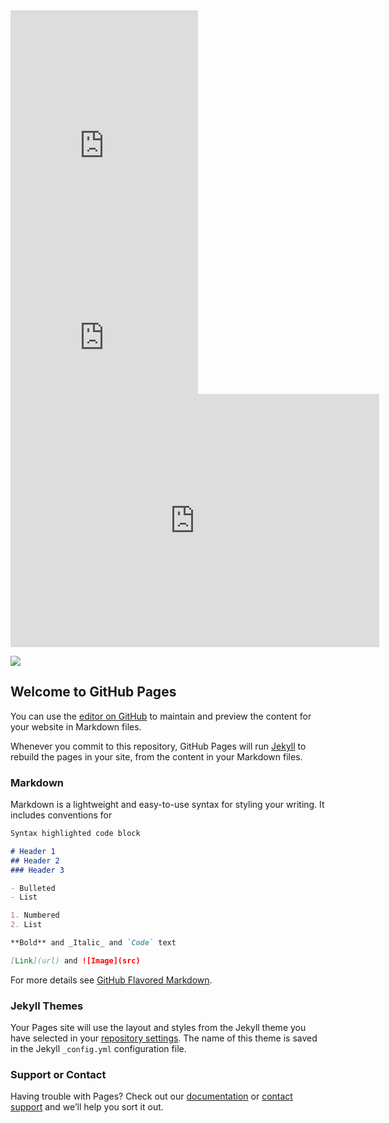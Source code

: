 <iframe height='454' width='300' frameborder='0' allowtransparency='true' scrolling='no' src='https://www.strava.com/athletes/10572092/latest-rides/b6b2e915f94db2d1d22b8b8456dde0d566abf0dc'></iframe>

<iframe height='160' width='300' frameborder='0' allowtransparency='true' scrolling='no' src='https://www.strava.com/athletes/10572092/activity-summary/b6b2e915f94db2d1d22b8b8456dde0d566abf0dc'></iframe>

<iframe height='405' width='590' frameborder='0' allowtransparency='true' scrolling='no' src='https://www.strava.com/segments/14848049/embed'></iframe>

<a href="https://veloviewer.com/athlete/10572092/"><img src="https://veloviewer.com/SigImage/a18175/2/10/M/s/oinjlbdefa.png"></a>

## Welcome to GitHub Pages

You can use the [editor on GitHub](https://github.com/Reevid/Profile/edit/master/README.md) to maintain and preview the content for your website in Markdown files.

Whenever you commit to this repository, GitHub Pages will run [Jekyll](https://jekyllrb.com/) to rebuild the pages in your site, from the content in your Markdown files.

### Markdown

Markdown is a lightweight and easy-to-use syntax for styling your writing. It includes conventions for

```markdown
Syntax highlighted code block

# Header 1
## Header 2
### Header 3

- Bulleted
- List

1. Numbered
2. List

**Bold** and _Italic_ and `Code` text

[Link](url) and ![Image](src)
```

For more details see [GitHub Flavored Markdown](https://guides.github.com/features/mastering-markdown/).

### Jekyll Themes

Your Pages site will use the layout and styles from the Jekyll theme you have selected in your [repository settings](https://github.com/Reevid/Profile/settings). The name of this theme is saved in the Jekyll `_config.yml` configuration file.

### Support or Contact

Having trouble with Pages? Check out our [documentation](https://help.github.com/categories/github-pages-basics/) or [contact support](https://github.com/contact) and we’ll help you sort it out.
